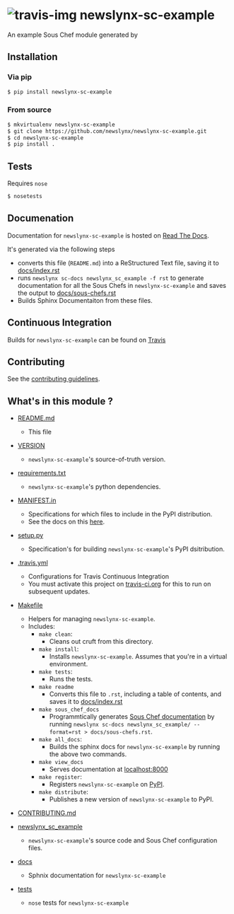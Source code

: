 ![travis-img](https://travis-ci.org/newslynx/newslynx-sc-example.svg)
newslynx-sc-example
==========================================================================================

An example Sous Chef module generated by 

## Installation

### Via pip

```bash
$ pip install newslynx-sc-example
```

### From source

```bash
$ mkvirtualenv newslynx-sc-example
$ git clone https://github.com/newslynx/newslynx-sc-example.git
$ cd newslynx-sc-example
$ pip install .
```

## Tests

Requires `nose`

```bash
$ nosetests
```

## Documenation

Documentation for `newslynx-sc-example` is hosted on [Read The Docs](http://newslynx-sc-example.readthedocs.org/).

It's generated via the following steps

* converts this file (`README.md`) into a ReStructured Text file, saving it to [docs/index.rst](https://github.com/newslynx/newslynx-sc-example/blob/master/docs/index.rst)
* runs `newslynx sc-docs newslynx_sc_example -f rst` to generate documentation for all the Sous Chefs in `newslynx-sc-example` and saves the output to [docs/sous-chefs.rst](https://github.com/newslynx/newslynx-sc-example/blob/master/docs/sous-chefs.rst)
* Builds Sphinx Documentaiton from these files.


## Continuous Integration

Builds for `newslynx-sc-example` can be found on [Travis](https://travis-ci.org/newslynx/newslynx-sc-example)

## Contributing

See the [contributing guidelines](https://github.com/newslynx/newslynx-sc-example/blob/master/CONTRIBUTING.md).


## What's in this module ?

- [README.md](https://github.com/newslynx/newslynx-sc-example/blob/master/README.md)
	* This file 

- [VERSION](https://github.com/newslynx/newslynx-sc-example/blob/master/VERSION)
	* `newslynx-sc-example`'s source-of-truth version.

- [requirements.txt](https://github.com/newslynx/newslynx-sc-example/blob/master/requirements.txt)
	* `newslynx-sc-example`'s python dependencies.

- [MANIFEST.in](https://github.com/newslynx/newslynx-sc-example/blob/master/MANIFEST.in)
	* Specifications for which files to include in the PyPI distribution.
	* See the docs on this [here](https://docs.python.org/2/distutils/sourcedist.html#specifying-the-files-to-distribute).

- [setup.py](https://github.com/newslynx/newslynx-sc-example/blob/master/setup.py)
	* Specification's for building `newslynx-sc-example`'s PyPI dsitribution.

- [.travis.yml](https://github.com/newslynx/newslynx-sc-example/blob/master/.travis.yml)
	* Configurations for Travis Continuous Integration
	* You must activate this project on [travis-ci.org](https://github.com/newslynx/newslynx-sc-example/blob/master/http://travis-ci.org/) for this to run on subsequent updates.

- [Makefile](https://github.com/newslynx/newslynx-sc-example/blob/master/Makefile)
	* Helpers for managing `newslynx-sc-example`.
	* Includes:
		- `make clean`: 
			* Cleans out cruft from this directory.
		- `make install`: 
			* Installs `newslynx-sc-example`. Assumes that you're in a virtual environment.
		- `make tests`: 
			* Runs the tests.
		- `make readme`
			* Converts this file to `.rst`, including a table of contents, and saves it to [docs/index.rst](https://github.com/newslynx/newslynx-sc-example/blob/master/docs/index.rst)
		- `make sous_chef_docs`
			* Programmtically generates [Sous Chef documentation](https://github.com/newslynx/newslynx-sc-example/blob/master/docs/sous-chefs.rst) by running `newslynx sc-docs newslynx_sc_example/ --format=rst > docs/sous-chefs.rst`.
		- `make all_docs`: 
			* Builds the sphinx docs for `newslynx-sc-example` by running the above two commands.
		- `make view_docs`
			* Serves documentation at [localhost:8000](http://localhost:8000)
		- `make register`: 
			* Registers `newslynx-sc-example` on [PyPI](https://pypi.python.org/pypi).
		- `make distribute`: 
			* Publishes a new version of `newslynx-sc-example` to PyPI.

- [CONTRIBUTING.md](https://github.com/newslynx/newslynx-sc-example/blob/master/CONTRIBUTING.md)

- [newslynx_sc_example](https://github.com/newslynx/newslynx-sc-example/blob/master/newslynx_sc_example/)
	* `newslynx-sc-example`'s source code and Sous Chef configuration files.

- [docs](https://github.com/newslynx/newslynx-sc-example/blob/master/docs/)
	* Sphnix documentation for `newslynx-sc-example`

- [tests](https://github.com/newslynx/newslynx-sc-example/blob/master/tests/)
	* `nose` tests for `newslynx-sc-example`

